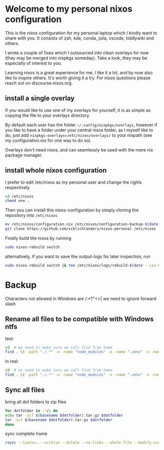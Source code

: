 # Welcome to my personal nixos configuration

This is the nixos configuration for my personal laptop which I kindly want to share with you. It consists of zsh, kde, conda, julia, vscode, tiddlywiki and others.

I wrote a couple of fixes which I outsourced into clean overlays for now (they may be merged into nixpkgs someday). Take a look, they may be especially of interest to you.

Learning nixos is a great experience for me, I like it a lot, and by now also like to inspire others. It's worth giving it a try.
For nixos questions please reach out on discourse.nixos.org.


## install a single overlay

If you would like to use one of my overlays for yourself, it is as simple as copying the file to your overlays directory.

By default each user has the folder `~/.config/nixpkgs/overlays`, however if you like to have a folder under your central nixos folder, as I myself like to do, just add
`nixpkgs-overlays=/etc/nixos/overlays/` to your nixpath (see my configuration.nix for one way to do so).

Overlays don't need nixos, and can seamlessly be used with the mere nix package manager.


## install whole nixos configuration

I prefer to edit /etc/nixos as my personal user and change the rights respectively
```bash
cd /etc/nixos
chmod u+w .
```

Then you can install this nixos-configuration by simply cloning the repository into `/etc/nixos`
```bash
mv /etc/nixos/configuration.nix /etc/nixos/configuration-backup-$(date --iso-8601).nix
git clone https://github.com/schlichtanders/nixos-personal /etc/nixos
```

Finally build the nixos by running
```bash
sudo nixos-rebuild switch
```

alternatively, if you want to save the output-logs for later inspection, run
```bash
sudo nixos-rebuild switch |& tee /etc/nixos/logs/rebuild-$(date --iso-8601=seconds).txt
```


# Backup

Characters not allowed in Windows are \/:*?"<>|
we need to ignore forward slash

## Rename all files to be compatible with Windows ntfs

test:
```bash
cd  # we need to make sure we call find from home
find . \( -path "./.*" -o -name "node_modules" -o -name ".venv" -o -name ".nox" -o -name ".git" \) -prune -o -execdir rename -n 's/[\:*?"<>|]/_/g' "{}" +
```

in real:
```bash
cd  # we need to make sure we call find from home
find . \( -path "./.*" -o -name "node_modules" -o -name ".venv" -o -name ".nox" -o -name ".git" \) -prune -o -execdir rename 's/[\:*?"<>|]/_/g' "{}" +
```

## Sync all files

bring all dot folders to zip files

```bash
for dotfolder in .*/; do
echo tar -zcf $(basename $dotfolder).tar.gz $dotfolder
tar -zcf $(basename $dotfolder).tar.gz $dotfolder
done
```

sync complete home
```bash
rsync --iconv=. --archive --delete --no-links --whole-file --modify-window=2 --exclude '/.*/' --exclude "node_modules/" --exclude ".venv/" --exclude ".nox/" --progress /home/ssahm/ /run/media/ssahm/Seagate\ Expansion\ Drive/Backups/2022-07-23_NixOS_Home
```